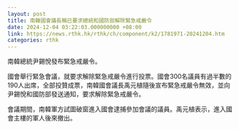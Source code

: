```yaml
---
layout: post
title: 南韓國會議長稱已要求總統和國防部解除緊急戒嚴令
date: 2024-12-04 03:22:03.000000000 +08:00
link: https://news.rthk.hk/rthk/ch/component/k2/1781971-20241204.htm
categories: rthk
---
```


南韓總統尹錫悅發布緊急戒嚴令。

國會舉行緊急會議，就要求解除緊急戒嚴令進行投票。國會300名議員有過半數的190人出席，全部投贊成票，南韓國會議長禹元植隨後宣布緊急戒嚴令無效，並向尹錫悅和國防部發送通知，要求解除緊急戒嚴令。

會議期間，南韓軍方試圖破窗進入國會逮捕參加會議的議員。禹元植表示，進入國會主樓的軍人後來撤出。
